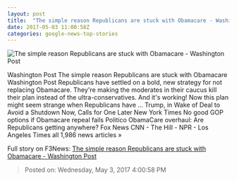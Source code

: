 ```yaml
---
layout: post
title:  "The simple reason Republicans are stuck with Obamacare - Washington Post"
date: 2017-05-03 11:00:58Z
categories: google-news-top-stories
---
```


![The simple reason Republicans are stuck with Obamacare - Washington Post](https://img.washingtonpost.com/rf/image_1484w/2010-2019/WashingtonPost/2017/03/09/Editorial-Opinion/Images/650498160.jpg)

Washington Post The simple reason Republicans are stuck with Obamacare Washington Post Republicans have settled on a bold, new strategy for not replacing Obamacare. They're making the moderates in their caucus kill their plan instead of the ultra-conservatives. And it's working! Now this plan might seem strange when Republicans have ... Trump, in Wake of Deal to Avoid a Shutdown Now, Calls for One Later New York Times No good GOP options if Obamacare repeal fails Politico ObamaCare overhaul: Are Republicans getting anywhere? Fox News CNN - The Hill - NPR - Los Angeles Times all 1,986 news articles »


Full story on F3News: [The simple reason Republicans are stuck with Obamacare - Washington Post](http://www.f3nws.com/n/MFn4JC)

> Posted on: Wednesday, May 3, 2017 4:00:58 PM
